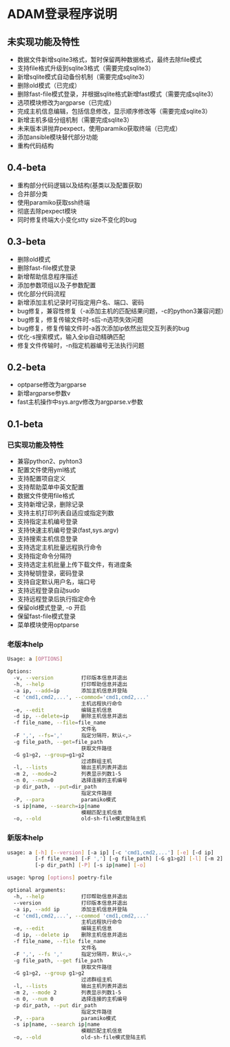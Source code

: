 # ADAM登录程序说明


## 未实现功能及特性

* 数据文件新增sqlite3格式，暂时保留两种数据格式，最终去除file模式
* 支持file格式升级到sqlite3格式（需要完成sqlite3）
* 新增sqlite模式自动备份机制（需要完成sqlite3）
* 删除old模式（已完成）
* 删除fast-file模式登录，并根据sqlite格式新增fast模式（需要完成sqlite3）
* 选项模块修改为argparse（已完成）
* 完成主机信息编辑，包括信息修改，显示顺序修改等（需要完成sqlite3）
* 新增主机多级分组机制（需要完成sqlite3）
* 未来版本讲抛弃pexpect，使用paramiko获取终端（已完成）
* 添加ansible模块替代部分功能
* 重构代码结构

## 0.4-beta
* 重构部分代码逻辑以及结构(基类以及配置获取)
* 合并部分类
* 使用paramiko获取ssh终端
* 彻底去除pexpect模块
* 同时修复终端大小变化stty size不变化的bug

## 0.3-beta

* 删除old模式
* 删除fast-file模式登录
* 新增帮助信息程序描述
* 添加参数项组以及子参数配置
* 优化部分代码流程
* 新增添加主机记录时可指定用户名、端口、密码
* bug修复，兼容性修复（-a添加主机的匹配结果问题，-c的python3兼容问题）
* bug修复，修复传输文件时-s后-n选项失效问题
* bug修复，修复传输文件时-a首次添加ip依然出现交互列表的bug
* 优化-s搜索模式，输入全ip自动精确匹配
* 修复文件传输时，-n指定机器编号无法执行问题

## 0.2-beta

* optparse修改为argparse
* 新增argparse参数v
* fast主机操作中sys.argv修改为argparse.v参数

## 0.1-beta

### 已实现功能及特性

* 兼容python2、pyhton3
* 配置文件使用yml格式
* 支持配置项自定义
* 支持帮助菜单中英文配置
* 数据文件使用file格式
* 支持新增记录，删除记录
* 支持主机打印列表自适应或指定列数
* 支持指定主机编号登录
* 支持快速主机编号登录(fast,sys.argv)
* 支持搜索主机信息登录
* 支持选定主机批量远程执行命令
* 支持指定命令分隔符
* 支持选定主机批量上传下载文件，有进度条
* 支持秘钥登录，密码登录
* 支持自定默认用户名，端口号
* 支持远程登录自动sudo
* 支持远程登录后执行指定命令
* 保留old模式登录, -o 开启
* 保留fast-file模式登录
* 菜单模块使用optparse

### 老版本help

``` bash
Usage: a [OPTIONS]

Options:
  -v, --version         打印版本信息并退出
  -h, --help            打印帮助信息并退出
  -a ip, --add=ip       添加主机信息并登陆
  -c 'cmd1,cmd2,...', --commod='cmd1,cmd2,...'
                        主机远程执行命令
  -e, --edit            编辑主机信息
  -d ip, --delete=ip    删除主机信息并退出
  -f file_name, --file=file_name
                        文件名
  -F ',', --fs=','      指定分隔符，默认<,>
  -g file_path, --get=file_path
                        获取文件路径
  -G g1>g2, --group=g1>g2
                        过滤群组主机
  -l, --lists           输出主机列表并退出
  -m 2, --mode=2        列表显示列数1-5
  -n 0, --num=0         选择连接的主机编号
  -p dir_path, --put=dir_path
                        指定文件路径
  -P, --para            paramiko模式
  -s ip|name, --search=ip|name
                        模糊匹配主机信息
  -o, --old             old-sh-file模式登陆主机
```

### 新版本help

``` bash
usage: a [-h] [--version] [-a ip] [-c 'cmd1,cmd2,...'] [-e] [-d ip]
         [-f file_name] [-F ','] [-g file_path] [-G g1>g2] [-l] [-m 2] [-n 0]
         [-p dir_path] [-P] [-s ip|name] [-o]

usage: %prog [options] poetry-file

optional arguments:
  -h, --help            打印帮助信息并退出
  --version             打印版本信息并退出
  -a ip, --add ip       添加主机信息并登陆
  -c 'cmd1,cmd2,...', --commod 'cmd1,cmd2,...'
                        主机远程执行命令
  -e, --edit            编辑主机信息
  -d ip, --delete ip    删除主机信息并退出
  -f file_name, --file file_name
                        文件名
  -F ',', --fs ','      指定分隔符，默认<,>
  -g file_path, --get file_path
                        获取文件路径
  -G g1>g2, --group g1>g2
                        过滤群组主机
  -l, --lists           输出主机列表并退出
  -m 2, --mode 2        列表显示列数1-5
  -n 0, --num 0         选择连接的主机编号
  -p dir_path, --put dir_path
                        指定文件路径
  -P, --para            paramiko模式
  -s ip|name, --search ip|name
                        模糊匹配主机信息
  -o, --old             old-sh-file模式登陆主机
```


